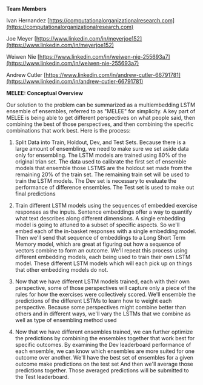 **Team Members**

Ivan Hernandez [https://computationalorganizationalresearch.com](https://computationalorganizationalresearch.com)

Joe Meyer [https://www.linkedin.com/in/meyerjoe152](https://www.linkedin.com/in/meyerjoe152)

Weiwen Nie [https://www.linkedin.com/in/weiwen-nie-255693a7](https://www.linkedin.com/in/weiwen-nie-255693a7)

Andrew Cutler [https://www.linkedin.com/in/andrew-cutler-66791781](https://www.linkedin.com/in/andrew-cutler-66791781)

**MELEE: Conceptual Overview**

Our solution to the problem can be summarized as a multiembedding LSTM ensemble of ensembles, referred to as "MELEE" for simplicity. A key part of MELEE is being able to get different perspectives on what people said, then combining the best of those perspectives, and then combining the specific combinations that work best. Here is the process:

1) Split Data into Train, Holdout, Dev, and Test Sets. Because there is a large amount of ensembling, we need to make sure we set aside data only for ensembling. The LSTM models are trained using 80% of the original trian set. The data used to calibrate the first set of ensemble models that ensemble those LSTMS are the holdout set made from the remaining 20% of the train set. The remaining train set will be used to train the LSTM models. The Dev set is necessary to evaluate the performance of difference ensembles. The Test set is used to make out final predictions

2) Train different LSTM models using the sequences of embedded exercise responses as the inputs. Sentence embeddings offer a way to quantify what text describes along different dimensions. A single embedding model is going to attuned to a subset of specific aspects. So we'll embed each of the in-basket responses with a single embedding model. Then we'll send that sequence of embeddings to a Long Short Term Memory model, which are great at figuring out how a sequence of vectors combine to form an outcome. We'll repeat this process using different embedding models, each being used to train their own LSTM model. These different LSTM models which will each pick up on things that other embedding models do not.

3) Now that we have different LSTM models trained, each with their own perspective, some of those perspectives will capture only a piece of the rules for how the exercises were collectively scored. We'll ensemble the predictions of the different LSTMs to learn how to weight each perspective. Because some perspectives might combine better than others and in different ways, we'll vary the LSTMs that we combine as well as type of ensembling method used

4) Now that we have different ensembles trained, we can further optimize the predictions by combining the ensembles together that work best for specific outcomes. By examining the Dev leaderboard performance of each ensemble, we can know which ensembles are more suited for one outcome over another. We'll have the best set of ensembles for a given outcome make predictions on the test set And then we'll average those predictions together. Those averaged predictions will be submitted to the Test leaderboard.
